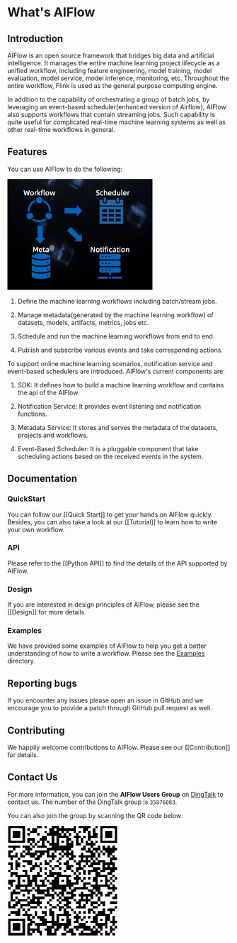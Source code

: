 # What's AIFlow

## Introduction
AIFlow is an open source framework that bridges big data and artificial intelligence. 
It manages the entire machine learning project lifecycle as a unified workflow, including feature engineering, 
model training, model evaluation, model service, model inference, monitoring, etc. 
Throughout the entire workflow, Flink is used as the general purpose computing engine.

In addition to the capability of orchestrating a group of batch jobs, 
by leveraging an event-based scheduler(enhanced version of Airflow), 
AIFlow also supports workflows that contain streaming jobs. Such capability is quite useful for complicated
real-time machine learning systems as well as other real-time workflows in general.

## Features
You can use AIFlow to do the following:

![Alt text](../images/functions.png)

1. Define the machine learning workflows including batch/stream jobs.

2. Manage metadata(generated by the machine learning workflow) of datasets, models, artifacts, metrics, jobs etc.

3. Schedule and run the machine learning workflows from end to end.

4. Publish and subscribe various events and take corresponding actions.


To support online machine learning scenarios, notification service and event-based schedulers are introduced.
AIFlow's current components are:

1. SDK: It defines how to build a machine learning workflow and contains the api of the AIFlow.

2. Notification Service: It provides event listening and notification functions.

3. Metadata Service: It stores and serves the metadata of the datasets, projects and workflows.

4. Event-Based Scheduler: It is a pluggable component that take scheduling actions based on the received events in the system.

## Documentation

### QuickStart

You can follow our [[Quick Start]] to get your hands on AIFlow quickly. Besides, you can also take a look at our 
[[Tutorial]] to learn how to write your own workflow.

### API

Please refer to the [[Python API]] to find the details of the API supported by AIFlow.

### Design

If you are interested in design principles of AIFlow, please see the [[Design]] for more details.

### Examples

We have provided some examples of AIFlow to help you get a better understanding of how to write a workflow.
Please see the [Examples](https://github.com/flink-extended/ai-flow/tree/master/examples) directory.


## Reporting bugs

If you encounter any issues please open an issue in GitHub and we encourage you to provide a patch through GitHub pull request
as well.


## Contributing

We happily welcome contributions to AIFlow. Please see our [[Contribution]] for details.


## Contact Us

For more information, you can join the **AIFlow Users Group** on [DingTalk](https://www.dingtalk.com) to contact us.
The number of the DingTalk group is `35876083`. 

You can also join the group by scanning the QR code below:

![Alt text](../images/dingtalk_qr_code.png)
